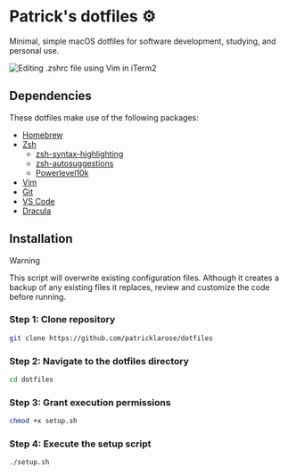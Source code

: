 # Patrick's dotfiles ⚙️
Minimal, simple macOS dotfiles for software development, studying, and personal use.

![Editing .zshrc file using Vim in iTerm2](https://github.com/user-attachments/assets/4534385a-4066-4b5b-b804-d503d6d1aeeb)

## Dependencies
These dotfiles make use of the following packages:
* [Homebrew](https://brew.sh)
* [Zsh](https://www.zsh.org/)
    * [zsh-syntax-highlighting](https://github.com/zsh-users/zsh-syntax-highlighting)
    * [zsh-autosuggestions](https://github.com/zsh-users/zsh-autosuggestions)
    * [Powerlevel10k](https://github.com/romkatv/powerlevel10k)
* [Vim](https://www.vim.org/)
* [Git](https://git-scm.com/)
* [VS Code](https://code.visualstudio.com/)
* [Dracula](https://draculatheme.com)

## Installation

> [!WARNING]
> This script will overwrite existing configuration files. Although it creates a backup of any existing files it replaces, review and customize the code before running.

### Step 1: Clone repository
```bash
git clone https://github.com/patricklarose/dotfiles
```

### Step 2: Navigate to the dotfiles directory
```bash 
cd dotfiles
```

### Step 3: Grant execution permissions
```bash
chmod +x setup.sh
```

### Step 4: Execute the setup script
```bash
./setup.sh
```

